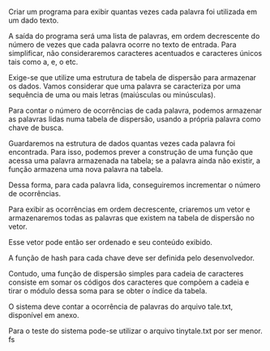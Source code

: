 Criar um programa para exibir quantas vezes cada palavra foi utilizada em um dado
texto.

A saída do programa será uma lista de palavras, em ordem decrescente do
número de vezes que cada palavra ocorre no texto de entrada. Para simplificar, não
consideraremos caracteres acentuados e caracteres únicos tais como a, e, o etc.

Exige-se que utilize uma estrutura de tabela de dispersão para armazenar os dados.
Vamos considerar que uma palavra se caracteriza por uma sequência de uma ou
mais letras (maiúsculas ou minúsculas).

Para contar o número de ocorrências de
cada palavra, podemos armazenar as palavras lidas numa tabela de dispersão,
usando a própria palavra como chave de busca.

Guardaremos na estrutura de dados
quantas vezes cada palavra foi encontrada. Para isso, podemos prever a construção
de uma função que acessa uma palavra armazenada na tabela; se a palavra ainda
não existir, a função armazena uma nova palavra na tabela.

Dessa forma, para cada
palavra lida, conseguiremos incrementar o número de ocorrências.

Para exibir as
ocorrências em ordem decrescente, criaremos um vetor e armazenaremos todas as
palavras que existem na tabela de dispersão no vetor.

Esse vetor pode então ser
ordenado e seu conteúdo exibido.

A função de hash para cada chave deve ser definida pelo desenvolvedor.

Contudo,
uma função de dispersão simples para cadeia de caracteres consiste em somar os
códigos dos caracteres que compõem a cadeia e tirar o módulo dessa soma para se
obter o índice da tabela.

O sistema deve contar a ocorrência de palavras do arquivo tale.txt, disponível em
anexo. 

Para o teste do sistema pode-se utilizar o arquivo tinytale.txt por ser menor.
fs
